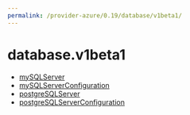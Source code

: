 ```yaml
---
permalink: /provider-azure/0.19/database/v1beta1/
---
```


# database.v1beta1



* [mySQLServer](mySQLServer.md)
* [mySQLServerConfiguration](mySQLServerConfiguration.md)
* [postgreSQLServer](postgreSQLServer.md)
* [postgreSQLServerConfiguration](postgreSQLServerConfiguration.md)